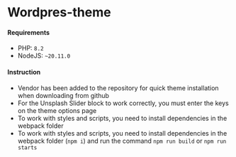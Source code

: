 # Wordpres-theme

#### Requirements

* PHP: `8.2`
* NodeJS: `~20.11.0`

#### Instruction
* Vendor has been added to the repository for quick theme installation when downloading from github
* For the Unsplash Slider block to work correctly, you must enter the keys on the theme options page
* To work with styles and scripts, you need to install dependencies in the webpack folder
* To work with styles and scripts, you need to install dependencies in the webpack folder (`npm i`) and run the command `npm run build` or `npm run starts`
